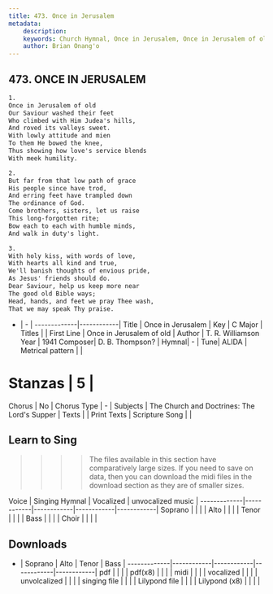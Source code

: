 ```yaml
---
title: 473. Once in Jerusalem
metadata:
    description: 
    keywords: Church Hymnal, Once in Jerusalem, Once in Jerusalem of old  , 
    author: Brian Onang'o
---
```



## 473. ONCE IN JERUSALEM

```txt
1.
Once in Jerusalem of old 
Our Saviour washed their feet 
Who climbed with Him Judea's hills, 
And roved its valleys sweet. 
With lowly attitude and mien 
To them He bowed the knee, 
Thus showing how love's service blends 
With meek humility. 

2.
But far from that low path of grace 
His people since have trod, 
And erring feet have trampled down 
The ordinance of God. 
Come brothers, sisters, let us raise 
This long-forgotten rite; 
Bow each to each with humble minds, 
And walk in duty's light. 

3.
With holy kiss, with words of love, 
With hearts all kind and true, 
We'll banish thoughts of envious pride, 
As Jesus' friends should do. 
Dear Saviour, help us keep more near 
The good old Bible ways; 
Head, hands, and feet we pray Thee wash, 
That we may speak Thy praise.
```

- |   -  |
-------------|------------|
Title | Once in Jerusalem |
Key | C Major |
Titles |  |
First Line | Once in Jerusalem of old   |
Author | T. R. Williamson
Year | 1941
Composer| D. B. Thompson? |
Hymnal|  - |
Tune| ALIDA |
Metrical pattern | |
# Stanzas | 5 |
Chorus | No |
Chorus Type | - |
Subjects | The Church and Doctrines: The Lord's Supper |
Texts |  |
Print Texts | 
Scripture Song |  |
  
## Learn to Sing

>>>> The files available in this section have comparatively large sizes. If you need to save on data, then you can download the midi files in the download section as they are of smaller sizes.

Voice |  Singing Hymnal | Vocalized | unvocalized music |
-------------|------------|------------|------------|------------|
Soprano | | | |
Alto | | | |
Tenor | | | |
Bass | | | |
Choir | | | |

## Downloads

- |  Soprano | Alto | Tenor | Bass |
-------------|------------|------------|------------|------------|
pdf | | | |
pdf(x8) | | | |
midi | | | |
vocalized | | | |
unvolcalized | | | |
singing file | | | |
Lilypond file | | | |
Lilypond (x8) | | | |
  